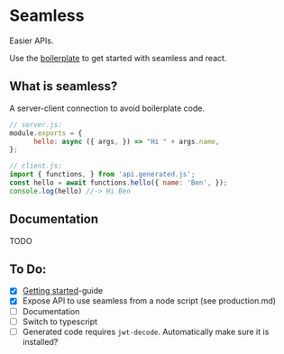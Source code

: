 # Seamless

Easier APIs.

Use the [boilerplate](https://github.com/maekoos/seamless-boilerplate) to get
started with seamless and react.

## What is seamless?
A server-client connection to avoid boilerplate code.

```js
// server.js:
module.exports = {
      hello: async ({ args, }) => "Hi " + args.name,
};

// client.js:
import { functions, } from 'api.generated.js';
const hello = await functions.hello({ name: 'Ben', });
console.log(hello) //-> Hi Ben
```

## Documentation
TODO

## To Do:

- [x] [Getting started](https://github.com/maekoos/seamless-boilerplate)-guide
- [x] Expose API to use seamless from a node script (see production.md)
- [ ] Documentation
- [ ] Switch to typescript
- [ ] Generated code requires `jwt-decode`. Automatically make sure it is
      installed?
